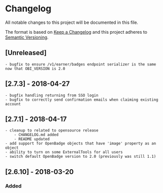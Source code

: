 # Changelog
All notable changes to this project will be documented in this file.

The format is based on [Keep a Changelog](http://keepachangelog.com/en/1.0.0/)
and this project adheres to [Semantic Versioning](http://semver.org/spec/v2.0.0.html).

## [Unreleased]
    - bugfix to ensure /v1/earner/badges endpoint serializer is the same now that OBI_VERSION is 2.0


## [2.7.3] - 2018-04-27
    - bugfix handling returning from SSO login
    - bugfix to correctly send confirmation emails when claiming existing account


## [2.7.1] - 2018-04-17 
    - cleanup to related to opensource release
        - CHANGELOG.md added
        - README updated
    - add support for OpenBadge objects that have 'image' property as an object
    - ability to turn on some ExternalTools for all users
    - switch default OpenBadge version to 2.0 (previously was still 1.1)


## [2.6.10] - 2018-03-20
### Added
